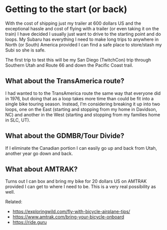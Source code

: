 # Getting to the start (or back)

With the cost of shipping just my trailer at 600 dollars US and the exceptional hassle and cost of flying with a trailer (or even taking it on the train) I have decided I usually just want to drive to the starting point and do loops. My Subaru has everything I need to make long trips to anywhere in North (or South) America provided I can find a safe place to store/stash my Subi so she is safe.

The first trip to test this will be my San Diego (TwitchCon) trip through Southern Utah and Route 66 and down the Pacific Coast trail.

## What about the TransAmerica route?

I had wanted to to the TransAmerica route the same way that everyone did in 1976, but doing that as a loop takes more time than could be fit into a single bike touring season. Instead, I'm considering breaking it up into two loops, one on the East (starting and stopping from my home in Davidson, NC) and another in the West (starting and stopping from my families home in SLC, UT).

## What about the GDMBR/Tour Divide?

If I eliminate the Canadian portion I can easily go up and back from Utah, another year go down and back.

## What about AMTRAK?

Turns out I can box and bring my bike for 20 dollars US on AMTRAK provided I can get to where I need to be. This is a very real possibility as well.

Related:

* https://exploringwild.com/fly-with-bicycle-airplane-tips/
* https://www.amtrak.com/bring-your-bicycle-onboard
* https://ride.guru
